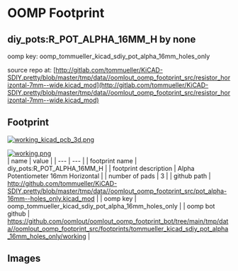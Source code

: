 # OOMP Footprint  
## diy_pots:R_POT_ALPHA_16MM_H  by none  
  
oomp key: oomp_tommueller_kicad_sdiy_pot_alpha_16mm_holes_only  
  
source repo at: [http://gitlab.com/tommueller/KiCAD-SDIY.pretty/blob/master/tmp/data//oomlout_oomp_footprint_src/resistor_horizontal-7mm--wide.kicad_mod](http://gitlab.com/tommueller/KiCAD-SDIY.pretty/blob/master/tmp/data//oomlout_oomp_footprint_src/resistor_horizontal-7mm--wide.kicad_mod)  
## Footprint  
  
[![working_kicad_pcb_3d.png](working_kicad_pcb_3d_600.png)](working_kicad_pcb_3d.png)  
  
[![working.png](working_600.png)](working.png)  
| name | value | 
| --- | --- | 
| footprint name | diy_pots:R_POT_ALPHA_16MM_H | 
| footprint description | Alpha Potentiometer 16mm Horizontal | 
| number of pads | 3 | 
| github path | http://github.com/tommueller/KiCAD-SDIY.pretty/blob/master/tmp/data//oomlout_oomp_footprint_src/pot_alpha-16mm--holes_only.kicad_mod | 
| oomp key | oomp_tommueller_kicad_sdiy_pot_alpha_16mm_holes_only | 
| oomp bot github | https://github.com/oomlout/oomlout_oomp_footprint_bot/tree/main/tmp/data//oomlout_oomp_footprint_src/footprints/tommueller_kicad_sdiy_pot_alpha_16mm_holes_only/working | 
## Images  
